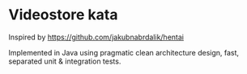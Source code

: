 # Videostore kata

Inspired by https://github.com/jakubnabrdalik/hentai

Implemented in Java using pragmatic clean architecture design, fast, separated unit & integration tests.